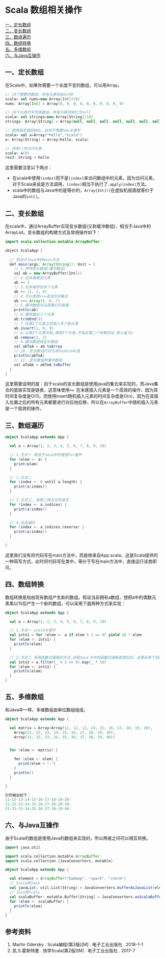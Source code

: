 # Scala 数组相关操作

<nav>
<a href="#一定长数组">一、定长数组</a><br/>
<a href="#二变长数组">二、变长数组</a><br/>
<a href="#三数组遍历">三、数组遍历</a><br/>
<a href="#四数组转换">四、数组转换</a><br/>
<a href="#五多维数组">五、多维数组</a><br/>
<a href="#六与Java互操作">六、与Java互操作</a><br/>
</nav>

## 一、定长数组

在Scala中，如果你需要一个长度不变的数组，可以用Array。

```scala
// 10个整数的数组，所有元素初始化为0
scala> val nums=new Array[Int](10)
nums: Array[Int] = Array(0, 0, 0, 0, 0, 0, 0, 0, 0, 0)

// 10个元素的字符串数组，所有元素初始化为null
scala> val strings=new Array[String](10)
strings: Array[String] = Array(null, null, null, null, null, null, null, null, null, null)

// 使用指定值初始化，此时不需要new关键字
scala> val a=Array("hello","scala")
a: Array[String] = Array(hello, scala)

// 使用()来访问元素
scala> a(0)
res3: String = hello
```

这里需要注意以下两点：

+ 在scala中使用`(index)`而不是`[index]`来访问数组中的元素，因为访问元素，对于Scala来说是方法调用，`(index)`相当于执行了`.apply(index)`方法。
+ scala中的数组与Java中的是等价的，`Array[Int]()`在虚拟机层面就等价于Java的`int[]`。



## 二、变长数组

在scala中，通过ArrayBuffer实现变长数组(又称缓冲数组)，相当于Java中的ArrayList。变长数组的构建方式及常用操作如下：

```java
import scala.collection.mutable.ArrayBuffer

object ScalaApp {
    
  // 相当于Java中的main方法
  def main(args: Array[String]): Unit = {
    // 1.声明变长数组(缓冲数组)
    val ab = new ArrayBuffer[Int]()
    // 2.在末端增加元素
    ab += 1
    // 3.在末端添加多个元素
    ab += (2, 3, 4)
    // 4.可以使用++=追加任何集合
    ab ++= Array(5, 6, 7)
    // 5.缓冲数组可以直接打印查看
    println(ab)
    // 6.移除最后三个元素
    ab.trimEnd(3)
    // 7.在第1个元素之后插入多个新元素
    ab.insert(1, 8, 9)
    // 8.从第2个元素开始,移除3个元素,不指定第二个参数的话,默认值为1
    ab.remove(2, 3)
    // 9.缓冲数组转定长数组
    val abToA = ab.toArray
    // 10. 定长数组打印为其hashcode值
    println(abToA)
    // 11. 定长数组转缓冲数组
    val aToAb = abToA.toBuffer
  }
}
```

这里需要说明的是：由于scala的变长数组是使用java的集合来实现的，而Java集合的底层实现是链表，这意味使用`+= `在末尾插入元素是一个高效的操作，因为其时间复杂度是O(1)。而使用insert随机插入元素的时间复杂度是O(n)，因为在其插入位置之后的所有元素都要进行对应地后移，所以在`ArrayBuffer`中随机插入元素是一个低效的操作。

## 三、数组遍历

```scala
object ScalaApp extends App {

  val a = Array(1, 2, 3, 4, 5, 6, 7, 8, 9, 10)

  // 1.方式一 相当于Java中的增强for循环
  for (elem <- a) {
    print(elem)
  }

  // 2.方式二
  for (index <- 0 until a.length) {
    print(a(index))
  }

  // 3.方式三, 是第二种方式的简写
  for (index <- a.indices) {
    print(a(index))
  }

  // 4.反向遍历
  for (index <- a.indices.reverse) {
    print(a(index))
  }

}
```

这里我们没有将代码写在main方法中，而是继承自App.scala，这是Scala提供的一种简写方式，此时将代码写在类中，等价于写在main方法中，直接运行该类即可。



## 四、数组转换

数组转换是指由现有数组产生新的数组。假设当前拥有a数组，想把a中的偶数元素乘以10后产生一个新的数组，可以采用下面两种方式来实现：

```scala
object ScalaApp extends App {

  val a = Array(1, 2, 3, 4, 5, 6, 7, 8, 9, 10)

  // 1.方式一 yield关键字
  val ints1 = for (elem <- a if elem % 2 == 0) yield 10 * elem
  for (elem <- ints1) {
    println(elem)
  }

  // 2.方式二 采用函数式编程的方式,这和Java 8中的函数式编程是类似的，这里采用下划线标表示其中的每个元素
  val ints2 = a.filter(_ % 2 == 0).map(_ * 10)
  for (elem <- ints1) {
    println(elem)
  }
}
```



## 五、多维数组

和Java中一样，多维数组由单位数组组成。

```scala
object ScalaApp extends App {

  val matrix = Array(Array(11, 12, 13, 14, 15, 16, 17, 18, 19, 20),
    Array(21, 22, 23, 24, 25, 26, 27, 28, 29, 30),
    Array(31, 32, 33, 34, 35, 36, 37, 38, 39, 40))


  for (elem <- matrix) {

    for (elem <- elem) {
      print(elem + "-")
    }
    println()
  }

}

打印输出如下：
11-12-13-14-15-16-17-18-19-20-
21-22-23-24-25-26-27-28-29-30-
31-32-33-34-35-36-37-38-39-40-
```



## 六、与Java互操作

由于Scala的数组是使用Java的数组来实现的，所以两者之间可以相互转换。

```scala
import java.util

import scala.collection.mutable.ArrayBuffer
import scala.collection.{JavaConverters, mutable}

object ScalaApp extends App {

  val element = ArrayBuffer("hadoop", "spark", "storm")
  // Scala转Java
  val javaList: util.List[String] = JavaConverters.bufferAsJavaList(element)
  // Java转Scala
  val scalaBuffer: mutable.Buffer[String] = JavaConverters.asScalaBuffer(javaList)
  for (elem <- scalaBuffer) {
    println(elem)
  }
}
```



## 参考资料

1. Martin Odersky . Scala编程(第3版)[M] . 电子工业出版社 . 2018-1-1  
2. 凯.S.霍斯特曼  . 快学Scala(第2版)[M] . 电子工业出版社 . 2017-7